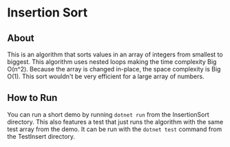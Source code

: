 # Insertion Sort

## About

This is an algorithm that sorts values in an array of integers from smallest to biggest. This algorithm uses nested loops making the time complexity Big O(n^2). Because the array is changed in-place, the space complexity is Big O(1). This sort wouldn't be very efficient for a large array of numbers.

## How to Run

You can  run a short demo by running `dotnet run` from the InsertionSort directory. This also features a test that just runs the algorithm with the same test array from the demo. It can be run with the `dotnet test` command from the TestInsert directory.